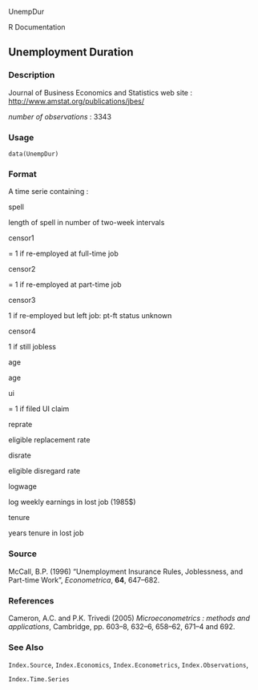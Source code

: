 UnempDur

R Documentation

## Unemployment Duration

### Description

Journal of Business Economics and Statistics web site :
<http://www.amstat.org/publications/jbes/>

_number of observations_ : 3343

### Usage

    data(UnempDur)

### Format

A time serie containing :

spell

length of spell in number of two-week intervals

censor1

= 1 if re-employed at full-time job

censor2

= 1 if re-employed at part-time job

censor3

1 if re-employed but left job: pt-ft status unknown

censor4

1 if still jobless

age

age

ui

= 1 if filed UI claim

reprate

eligible replacement rate

disrate

eligible disregard rate

logwage

log weekly earnings in lost job (1985\$)

tenure

years tenure in lost job

### Source

McCall, B.P. (1996) “Unemployment Insurance Rules, Joblessness, and Part-time
Work”, _Econometrica_, **64**, 647–682.

### References

Cameron, A.C. and P.K. Trivedi (2005) _Microeconometrics : methods and
applications_, Cambridge, pp. 603–8, 632–6, 658–62, 671–4 and 692.

### See Also

`Index.Source`, `Index.Economics`, `Index.Econometrics`, `Index.Observations`,

`Index.Time.Series`

